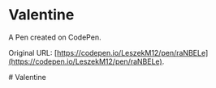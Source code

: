 # Valentine

A Pen created on CodePen.

Original URL: [https://codepen.io/LeszekM12/pen/raNBELe](https://codepen.io/LeszekM12/pen/raNBELe).

#   V a l e n t i n e  
 